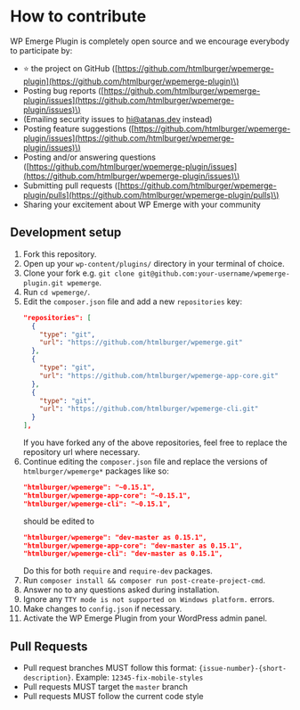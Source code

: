 # How to contribute

WP Emerge Plugin is completely open source and we encourage everybody to participate by:

- ⭐ the project on GitHub \([https://github.com/htmlburger/wpemerge-plugin](https://github.com/htmlburger/wpemerge-plugin)\)
- Posting bug reports \([https://github.com/htmlburger/wpemerge-plugin/issues](https://github.com/htmlburger/wpemerge-plugin/issues)\)
- (Emailing security issues to [hi@atanas.dev](mailto:hi@atanas.dev) instead)
- Posting feature suggestions \([https://github.com/htmlburger/wpemerge-plugin/issues](https://github.com/htmlburger/wpemerge-plugin/issues)\)
- Posting and/or answering questions \([https://github.com/htmlburger/wpemerge-plugin/issues](https://github.com/htmlburger/wpemerge-plugin/issues)\)
- Submitting pull requests \([https://github.com/htmlburger/wpemerge-plugin/pulls](https://github.com/htmlburger/wpemerge-plugin/pulls)\)
- Sharing your excitement about WP Emerge with your community

## Development setup

1. Fork this repository.
2. Open up your `wp-content/plugins/` directory in your terminal of choice.
3. Clone your fork e.g. `git clone git@github.com:your-username/wpemerge-plugin.git wpemerge`.
4. Run `cd wpemerge/`.
5. Edit the `composer.json` file and add a new `repositories` key:
    ```json
    "repositories": [
      {
        "type": "git",
        "url": "https://github.com/htmlburger/wpemerge.git"
      },
      {
        "type": "git",
        "url": "https://github.com/htmlburger/wpemerge-app-core.git"
      },
      {
        "type": "git",
        "url": "https://github.com/htmlburger/wpemerge-cli.git"
      }
    ],
    ```
    If you have forked any of the above repositories, feel free to replace the repository url where necessary.
6. Continue editing the `composer.json` file and replace the versions of `htmlburger/wpemerge*` packages like so:
    ```json
    "htmlburger/wpemerge": "~0.15.1",
    "htmlburger/wpemerge-app-core": "~0.15.1",
    "htmlburger/wpemerge-cli": "~0.15.1",
    ```
    should be edited to
    ```json
    "htmlburger/wpemerge": "dev-master as 0.15.1",
    "htmlburger/wpemerge-app-core": "dev-master as 0.15.1",
    "htmlburger/wpemerge-cli": "dev-master as 0.15.1",
    ```
    Do this for both `require` and `require-dev` packages.
6. Run `composer install && composer run post-create-project-cmd`.
7. Answer no to any questions asked during installation.
8. Ignore any `TTY mode is not supported on Windows platform.` errors.
9. Make changes to `config.json` if necessary.
10. Activate the WP Emerge Plugin from your WordPress admin panel.

## Pull Requests

- Pull request branches MUST follow this format: `{issue-number}-{short-description}`.
  Example: `12345-fix-mobile-styles`
- Pull requests MUST target the `master` branch
- Pull requests MUST follow the current code style
